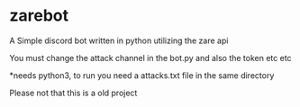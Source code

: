 # zarebot

A Simple discord bot written in python utilizing the zare api


You must change the attack channel in the bot.py and also the token etc etc 

*needs python3, to run you need a attacks.txt file in the same directory 

Please not that this is a old project
